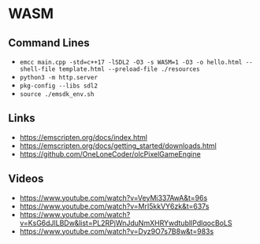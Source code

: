 # WASM

## Command Lines

- `emcc main.cpp -std=c++17 -lSDL2 -O3 -s WASM=1 -O3 -o hello.html --shell-file template.html --preload-file ./resources`
- `python3 -m http.server`
- `pkg-config --libs sdl2`
- `source ./emsdk_env.sh`

## Links

- https://emscripten.org/docs/index.html
- https://emscripten.org/docs/getting_started/downloads.html
- https://github.com/OneLoneCoder/olcPixelGameEngine

## Videos

- https://www.youtube.com/watch?v=VeyMi337AwA&t=96s
- https://www.youtube.com/watch?v=MrI5kkVY6zk&t=637s
- https://www.youtube.com/watch?v=KsG6dJlLBDw&list=PL2RPjWnJduNmXHRYwdtublIPdlqocBoLS
- https://www.youtube.com/watch?v=Dyz9O7s7B8w&t=983s
